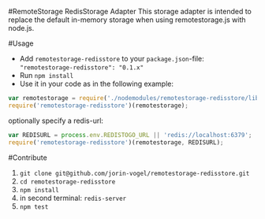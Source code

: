 #RemoteStorage RedisStorage Adapter
This storage adapter is intended to replace the default in-memory storage when using remotestorage.js with node.js.

#Usage
* Add `remotestorage-redisstore` to your `package.json`-file: `"remotestorage-redisstore": "0.1.x"`
* Run `npm install`
* Use it in your code as in the following example:
~~~js
var remotestorage = require('./nodemodules/remotestorage-redisstore/lib/remotestorage-node-debug');
require('remotestorage-redisstore')(remotestorage);
~~~
optionally specify a redis-url:
~~~js
var REDISURL = process.env.REDISTOGO_URL || 'redis://localhost:6379';
require('remotestorage-redisstore')(remotestorage, REDISURL);
~~~


#Contribute
1. `git clone git@github.com/jorin-vogel/remotestorage-redisstore.git`
2. `cd remotestorage-redisstore`
3. `npm install`
4. in second terminal: `redis-server`
5. `npm test`